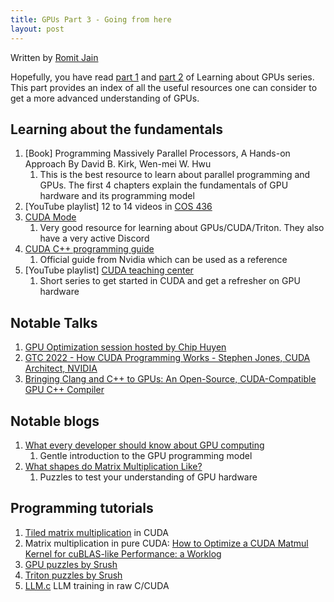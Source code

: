```yaml
---
title: GPUs Part 3 - Going from here
layout: post
---
```


<!-- markdownlint-disable MD036 MD029 -->

Written by [Romit Jain](https://www.linkedin.com/in/r0m1t/)

Hopefully, you have read [part 1](./gpu-part1.html) and [part 2](./gpu-part2.html) of Learning about GPUs series. This part provides an index of all the useful resources one can consider to get a more advanced understanding of GPUs.

## Learning about the fundamentals

1. [Book] Programming Massively Parallel Processors, A Hands-on Approach By David B. Kirk, Wen-mei W. Hwu
   1. This is the best resource to learn about parallel programming and GPUs. The first 4 chapters explain the fundamentals of GPU hardware and its programming model
2. [YouTube playlist] 12 to 14 videos in [COS 436](https://www.youtube.com/playlist?list=PLG3vBTUJlY2HdwYsdFCdXQraInoc3j9DU)
3. [CUDA Mode](https://www.youtube.com/channel/UCJgIbYl6C5no72a0NUAPcTA)
   1. Very good resource for learning about GPUs/CUDA/Triton. They also have a very active Discord
4. [CUDA C++ programming guide](https://docs.nvidia.com/cuda/cuda-c-programming-guide/index.html)
   1. Official guide from Nvidia which can be used as a reference
5. [YouTube playlist] [CUDA teaching center](https://www.youtube.com/playlist?list=PLC6u37oFvF40BAm7gwVP7uDdzmW83yHPe)
   1. Short series to get started in CUDA and get a refresher on GPU hardware

## Notable Talks

1. [GPU Optimization session hosted by Chip Huyen](https://www.youtube.com/live/v_q2JTIqE20)
2. [GTC 2022 - How CUDA Programming Works - Stephen Jones, CUDA Architect, NVIDIA](https://www.youtube.com/watch?v=QQceTDjA4f4)
3. [Bringing Clang and C++ to GPUs: An Open-Source, CUDA-Compatible GPU C++ Compiler](https://www.youtube.com/watch?v=KHa-OSrZPGo)

## Notable blogs

1. [What every developer should know about GPU computing](https://codeconfessions.substack.com/p/gpu-computing)
   1. Gentle introduction to the GPU programming model
2. [What shapes do Matrix Multiplication Like?](https://www.thonking.ai/p/what-shapes-do-matrix-multiplications)
   1. Puzzles to test your understanding of GPU hardware

## Programming tutorials

1. [Tiled matrix multiplication](https://penny-xu.github.io/blog/tiled-matrix-multiplication) in CUDA
2. Matrix multiplication in pure CUDA: [How to Optimize a CUDA Matmul Kernel for cuBLAS-like Performance: a Worklog](https://siboehm.com/articles/22/CUDA-MMM)
3. [GPU puzzles by Srush](https://github.com/srush/GPU-Puzzles)
4. [Triton puzzles by Srush](https://github.com/srush/Triton-Puzzles)
5. [LLM.c](https://github.com/karpathy/llm.c) LLM training in raw C/CUDA
